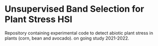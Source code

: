 # Unsupervised Band Selection for Plant Stress HSI
 Repository containing experimental code to detect abiotic plant stress in plants (corn, bean and avocado). on going study 2021-2022.
